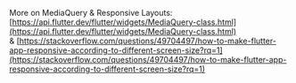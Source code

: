 More on MediaQuery & Responsive Layouts: [https://api.flutter.dev/flutter/widgets/MediaQuery-class.html](https://api.flutter.dev/flutter/widgets/MediaQuery-class.html) & [https://stackoverflow.com/questions/49704497/how-to-make-flutter-app-responsive-according-to-different-screen-size?rq=1](https://stackoverflow.com/questions/49704497/how-to-make-flutter-app-responsive-according-to-different-screen-size?rq=1)